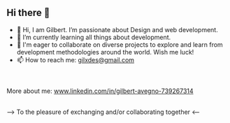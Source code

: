 ## Hi there 👋

- 👋 Hi, I am Gilbert. I’m passionate about Design and web development.
- 🌱 I’m currently learning all things about development.
- 👯 I'm eager to collaborate on diverse projects to explore and learn from development methodologies around the world. Wish me luck! 
- 📫 How to reach me: gilxdes@gmail.com

<br><br>
More about me: www.linkedin.com/in/gilbert-avegno-739267314
<br><br>

--> To the pleasure of exchanging and/or collaborating together <--
